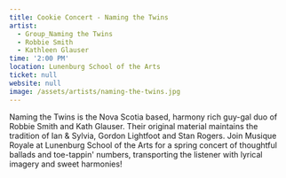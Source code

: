 ```yaml
---
title: Cookie Concert - Naming the Twins
artist:
  - Group_Naming the Twins
  - Robbie Smith
  - Kathleen Glauser
time: '2:00 PM'
location: Lunenburg School of the Arts
ticket: null
website: null
image: /assets/artists/naming-the-twins.jpg
---
```


Naming the Twins is the Nova Scotia based, harmony rich guy-gal duo of Robbie Smith and Kath Glauser. Their original material maintains the tradition of Ian & Sylvia, Gordon Lightfoot and Stan Rogers. Join Musique Royale at Lunenburg School of the Arts for a spring concert of thoughtful ballads and toe-tappin' numbers, transporting the listener with lyrical imagery and sweet harmonies!
